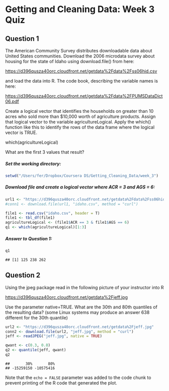 Getting and Cleaning Data: Week 3 Quiz
================

Question 1
----------

The American Community Survey distributes downloadable data about United States communities. Download the 2006 microdata survey about housing for the state of Idaho using download.file() from here:

<https://d396qusza40orc.cloudfront.net/getdata%2Fdata%2Fss06hid.csv>

and load the data into R. The code book, describing the variable names is here:

<https://d396qusza40orc.cloudfront.net/getdata%2Fdata%2FPUMSDataDict06.pdf>

Create a logical vector that identifies the households on greater than 10 acres who sold more than $10,000 worth of agriculture products. Assign that logical vector to the variable agricultureLogical. Apply the which() function like this to identify the rows of the data frame where the logical vector is TRUE.

which(agricultureLogical)

What are the first 3 values that result?

##### Set the working directory:

``` r
setwd("/Users/fer/Dropbox/Coursera DS/Getting_Cleaning_Data/week_3")
```

##### Download file and create a logical vector where ACR = 3 and AGS = 6:

``` r
url1 <- "https://d396qusza40orc.cloudfront.net/getdata%2Fdata%2Fss06hid.csv"
#conn1 <- download.file(url1, "idaho.csv", method = "curl")

file1 <- read.csv("idaho.csv", header = T)
file1 <- tbl_df(file1)
agricultureLogical <- (file1$ACR == 3 & file1$AGS == 6)
q1 <- which(agricultureLogical)[1:3]
```

##### Answer to Question 1:

``` r
q1
```

    ## [1] 125 238 262

Question 2
----------

Using the jpeg package read in the following picture of your instructor into R

<https://d396qusza40orc.cloudfront.net/getdata%2Fjeff.jpg>

Use the parameter native=TRUE. What are the 30th and 80th quantiles of the resulting data? (some Linux systems may produce an answer 638 different for the 30th quantile)

``` r
url2 <- "https://d396qusza40orc.cloudfront.net/getdata%2Fjeff.jpg"
conn2 <- download.file(url2, "jeff.jpg", method = "curl")
jeff <- readJPEG("jeff.jpg", native = TRUE)

qwant <- c(0.3, 0.8)
q2 <- quantile(jeff, qwant)
q2
```

    ##       30%       80% 
    ## -15259150 -10575416

Note that the `echo = FALSE` parameter was added to the code chunk to prevent printing of the R code that generated the plot.

